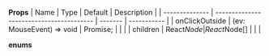 **Props**
| Name | Type | Default | Description |
| -------------- | ---------------------------------------- | ------- | ----------- |
| onClickOutside | (ev: MouseEvent) => void | Promise<any>; | | |
| children | React$Node | React$Node[] | | |

**enums**
